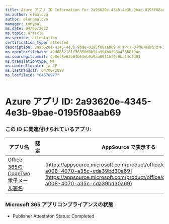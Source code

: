 ```yaml
---
title: Azure アプリ ID Information for 2a93620e-4345-4e3b-9bae-0195f08aab69
ms.author: elmalova
author: elenamalova
manager: tonybal
ms.date: 04/05/2022
ms.topic: article
ms.service: attestation
certification_type: attested
description: 2a93620e-4345-4e3b-9bae-0195f08aab69 のすべての利用可能なセキュリティとコンプライアンス情報。
ms.openlocfilehash: 42d0852181f36350d8b91a994b0f98a43368194c
ms.sourcegitcommit: 4e8ef8e62b64b63eb9a9aa8971bf0c6ba14c2d03
ms.translationtype: MT
ms.contentlocale: ja-JP
ms.lasthandoff: 04/06/2022
ms.locfileid: "64678977"
---
```

# <a name="azure-app-id-2a93620e-4345-4e3b-9bae-0195f08aab69"></a>Azure アプリ ID: 2a93620e-4345-4e3b-9bae-0195f08aab69


### <a name="apps-associated-with-this-id"></a>この ID に関連付けられているアプリ:
| **アプリ名** | **認定** | **AppSource で表示する** |
|--------------|---------------|-----------------------|
| [Office 365の CodeTwo 電子メール署名](../forward/codetwo.3d2daeb9-a008-4070-a35c-cda39bd30a69.md) |  | [https://appsource.microsoft.com/product/office/codetwo.3d2daeb9-a008-4070-a35c-cda39bd30a69](https://appsource.microsoft.com/product/office/codetwo.3d2daeb9-a008-4070-a35c-cda39bd30a69) |

### <a name="microsoft-365-app-compliance-status"></a>Microsoft 365 アプリコンプライアンスの状態
- Publisher Attestaton Status: Completed
